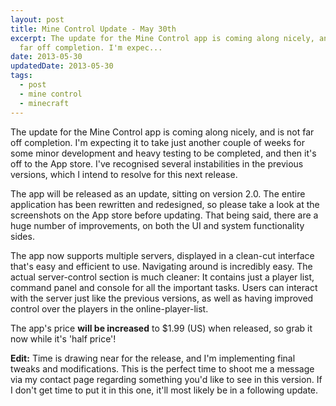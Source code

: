 ```yaml
---
layout: post
title: Mine Control Update - May 30th
excerpt: The update for the Mine Control app is coming along nicely, and is not
  far off completion. I'm expec...
date: 2013-05-30
updatedDate: 2013-05-30
tags:
  - post
  - mine control
  - minecraft
---
```


The update for the Mine Control app is coming along nicely, and is not far off completion. I'm expecting it to take just another couple of weeks for some minor development and heavy testing to be completed, and then it's off to the App store. I've recognised several instabilities in the previous versions, which I intend to resolve for this next release.

The app will be released as an update, sitting on version 2.0\. The entire application has been rewritten and redesigned, so please take a look at the screenshots on the App store before updating. That being said, there are a huge number of improvements, on both the UI and system functionality sides.

The app now supports multiple servers, displayed in a clean-cut interface that's easy and efficient to use. Navigating around is incredibly easy. The actual server-control section is much cleaner: It contains just a player list, command panel and console for all the important tasks. Users can interact with the server just like the previous versions, as well as having improved control over the players in the online-player-list.

The app's price **will be increased** to $1.99 (US) when released, so grab it now while it's 'half price'!

**Edit:** Time is drawing near for the release, and I'm implementing final tweaks and modifications. This is the perfect time to shoot me a message via my contact page regarding something you'd like to see in this version. If I don't get time to put it in this one, it'll most likely be in a following update.